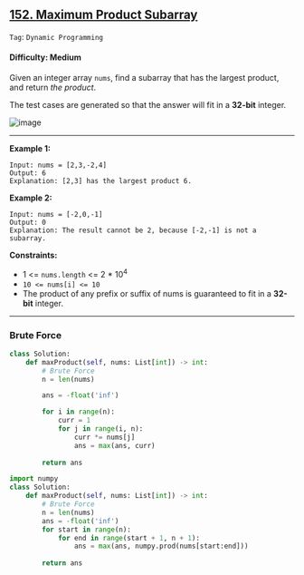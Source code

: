 ## [152. Maximum Product Subarray](https://leetcode.com/problems/maximum-product-subarray/)

```Tag```: ```Dynamic Programming```

#### Difficulty: Medium

Given an integer array ```nums```, find a subarray that has the largest product, and return _the product_.

The test cases are generated so that the answer will fit in a __32-bit__ integer.

![image](https://user-images.githubusercontent.com/35042430/225079877-f31a8e76-defe-4239-9cb6-f6ea003b6bbe.png)

---

__Example 1:__
```
Input: nums = [2,3,-2,4]
Output: 6
Explanation: [2,3] has the largest product 6.
```

__Example 2:__
```
Input: nums = [-2,0,-1]
Output: 0
Explanation: The result cannot be 2, because [-2,-1] is not a subarray.
```

__Constraints:__

- 1 <= ```nums.length``` <= 2 * 10<sup>4</sup>
- ```10 <= nums[i] <= 10```
- The product of any prefix or suffix of nums is guaranteed to fit in a __32-bit__ integer.

---

### Brute Force

```Python
class Solution:
    def maxProduct(self, nums: List[int]) -> int:
        # Brute Force
        n = len(nums)

        ans = -float('inf')

        for i in range(n):
            curr = 1
            for j in range(i, n):
                curr *= nums[j]
                ans = max(ans, curr)
        
        return ans
```

```Python
import numpy 
class Solution:
    def maxProduct(self, nums: List[int]) -> int:
        # Brute Force
        n = len(nums)
        ans = -float('inf')
        for start in range(n):
            for end in range(start + 1, n + 1):
                ans = max(ans, numpy.prod(nums[start:end]))
        
        return ans
```


```Python


```
